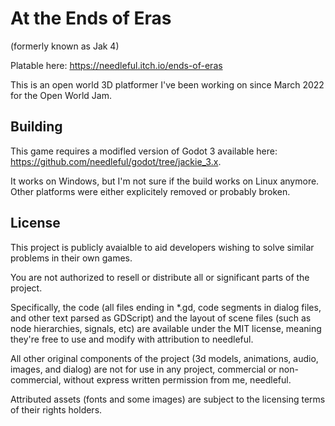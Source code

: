 # At the Ends of Eras
(formerly known as Jak 4)

Platable here: https://needleful.itch.io/ends-of-eras

This is an open world 3D platformer I've been working on since March 2022 for the Open World Jam.

## Building
This game requires a modifled version of Godot 3 available here: https://github.com/needleful/godot/tree/jackie_3.x.

It works on Windows, but I'm not sure if the build works on Linux anymore. Other platforms were either explicitely removed or probably broken.

## License
This project is publicly avaialble to aid developers wishing to solve similar problems in their own games.

You are not authorized to resell or distribute all or significant parts of the project.

Specifically, the code (all files ending in *.gd, code segments in dialog files, and other text parsed as GDScript) and the layout of scene files 
(such as node hierarchies, signals, etc) are available under the MIT license, meaning they're free to use and modify with attribution to needleful.

All other original components of the project (3d models, animations, audio, images, and dialog) are not for use in any project, 
commercial or non-commercial, without express written permission from me, needleful.

Attributed assets (fonts and some images) are subject to the licensing terms of their rights holders.
